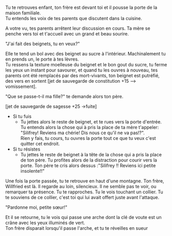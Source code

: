 
Tu te retrouves enfant, ton frère est devant toi et il pousse la porte de la maison familiale.  
Tu entends les voix de tes parents que discutent dans la cuisine.

A votre vu, tes parents arrêtent leur discussion en cours. Ta mère se penche vers toi et t'accueil avec un grand et beau sourire.

"J'ai fait des beignets, tu en veux?"

Elle te tend un bol avec des beignet au sucre à l'intérieur. Machinalement tu en prends un, le porte à tes lèvres.  
Tu ressens la texture moelleuse du  beignet et le bon gout du sucre, tu ferme les yeux un instant pour savourer, et quand tu les ouvres à nouveau, tes parents ont été remplacés par des mort-vivants, ton beignet est putréfié, des vers en sortent [jet de sauvegarde de constitution +15 --> vomissement].

"Que se passe-t-il ma fille?" te demande alors ton père.

[jet de sauvegarde de sagesse +25 ->fuite]

-   Si tu fuis
    -   Tu jettes alors le reste de beignet, et te rues vers la porte d'entrée. Tu entends alors la chose qui à pris la place de ta mère t'appeler: "Silifrey! Reviens ma chérie! Dis nous ce qu'il ne va pas!?".    
    Rien y fais, tu cours, tu ouvres la porte tout ce que tu veux c'est quitter cet endroit.  
-   Si tu résistes
    -   Tu jettes le reste de beignet à la tête de la chose qui a pris la place de ton père. Tu profites alors de la distraction pour courir vers la porte. Ton père te cris alors dessus :"Silifrey !! Reviens ici petite insolente!!"

Une fois la porte passée, tu te retrouve en haut d'une montagne. Ton frère, Willfried est là. Il regarde au loin, silencieux. Il ne semble pas te voir, ou remarquer ta présence.
Tu te rapproches. Tu le vois touchant un collier.  Tu te souviens de ce collier, c'est toi qui lui avait offert juste avant l'attaque.

"Pardonne moi, petite sœur!"

Et il se retourne, tu le vois qui passe une arche dont la clé de voute est un crâne avec les yeux illuminés de vert.  
Ton frère disparait lorsqu'il passe l'arche, et tu te réveilles en sueur
